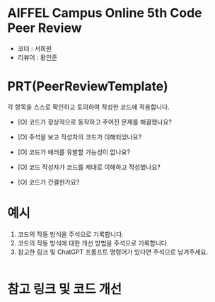 # AIFFEL Campus Online 5th Code Peer Review
- 코더 : 서희원
- 리뷰어 : 황인준


# PRT(PeerReviewTemplate) 
각 항목을 스스로 확인하고 토의하여 작성한 코드에 적용합니다.

- [O] 코드가 정상적으로 동작하고 주어진 문제를 해결했나요?
  
- [O] 주석을 보고 작성자의 코드가 이해되었나요?
  > 
- [O] 코드가 에러를 유발할 가능성이 없나요?
  >
- [O] 코드 작성자가 코드를 제대로 이해하고 작성했나요?
  > 
- [O] 코드가 간결한가요?
  > 

# 예시
1. 코드의 작동 방식을 주석으로 기록합니다.
2. 코드의 작동 방식에 대한 개선 방법을 주석으로 기록합니다.
3. 참고한 링크 및 ChatGPT 프롬프트 명령어가 있다면 주석으로 남겨주세요.
```python

```

# 참고 링크 및 코드 개선
```python

```

